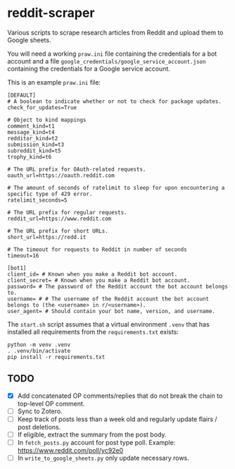 # reddit-scraper
Various scripts to scrape research articles from Reddit and upload them to Google sheets.

You will need a working `praw.ini` file containing the credentials for a bot account and a file `google_credentials/google_service_account.json` containing the credentials for a Google service account.

This is an example `praw.ini` file:
```
[DEFAULT]
# A boolean to indicate whether or not to check for package updates.
check_for_updates=True

# Object to kind mappings
comment_kind=t1
message_kind=t4
redditor_kind=t2
submission_kind=t3
subreddit_kind=t5
trophy_kind=t6

# The URL prefix for OAuth-related requests.
oauth_url=https://oauth.reddit.com

# The amount of seconds of ratelimit to sleep for upon encountering a specific type of 429 error.
ratelimit_seconds=5

# The URL prefix for regular requests.
reddit_url=https://www.reddit.com

# The URL prefix for short URLs.
short_url=https://redd.it

# The timeout for requests to Reddit in number of seconds
timeout=16

[bot1]
client_id= # Known when you make a Reddit bot account.
client_secret= # Known when you make a Reddit bot account.
password= # The password of the Reddit account the bot account belongs to.
username= # # The username of the Reddit account the bot account belongs to (the <username> in r/<username>).
user_agent= # Should contain your bot name, version, and username.
```

The `start.sh` script assumes that a virtual environment `.venv` that has installed all requirements from the `requirements.txt` exists:
```commandline
python -m venv .venv
. .venv/bin/activate
pip install -r requirements.txt
```

## TODO
- [x] Add concatenated OP comments/replies that do not break the chain to top-level OP comment.
- [ ] Sync to Zotero.
- [ ] Keep track of posts less than a week old and regularly update flairs / post deletions.
- [ ] If eligible, extract the summary from the post body.
- [ ] In `fetch_posts.py` account for post type poll. Example: https://www.reddit.com/poll/yc92e0
- [ ] In `write_to_google_sheets.py` only update necessary rows.
